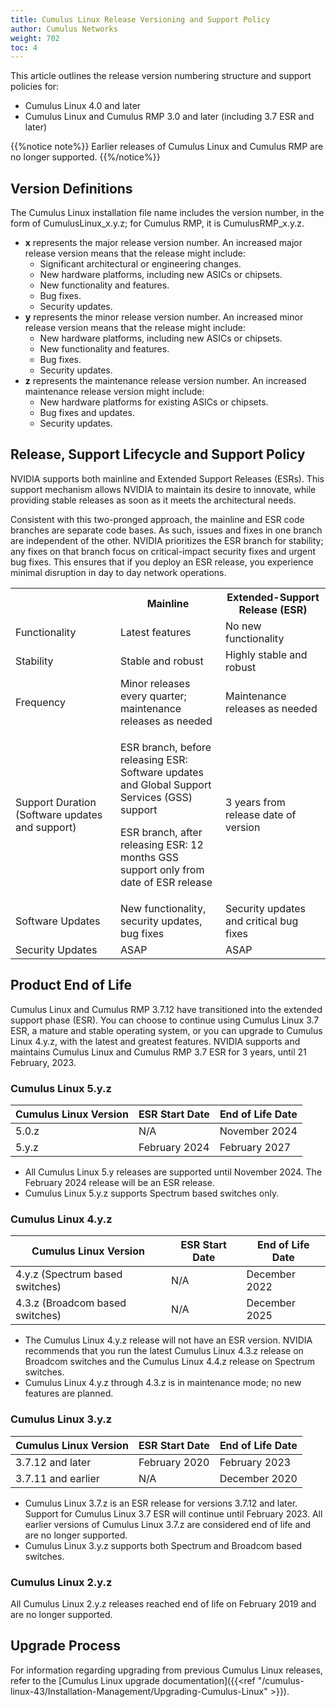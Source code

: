 ```yaml
---
title: Cumulus Linux Release Versioning and Support Policy
author: Cumulus Networks
weight: 702
toc: 4
---
```


This article outlines the release version numbering structure and support policies for:
- Cumulus Linux 4.0 and later
- Cumulus Linux and Cumulus RMP 3.0 and later (including 3.7 ESR and later)

{{%notice note%}}
Earlier releases of Cumulus Linux and Cumulus RMP are no longer supported.
{{%/notice%}}

## Version Definitions

The Cumulus Linux installation file name includes the version number, in the form of CumulusLinux\_x.y.z; for Cumulus RMP, it is CumulusRMP\_x.y.z.

- **x** represents the major release version number. An increased major release version means that the release might include:
    - Significant architectural or engineering changes.
    - New hardware platforms, including new ASICs or chipsets.
    - New functionality and features.
    - Bug fixes.
    - Security updates.
- **y** represents the minor release version number. An increased minor release version means that the release might include:
    - New hardware platforms, including new ASICs or chipsets.
    - New functionality and features.
    - Bug fixes.
    - Security updates.
- **z** represents the maintenance release version number. An increased maintenance release version might include:
    - New hardware platforms for existing ASICs or chipsets.
    - Bug fixes and updates.
    - Security updates.

## Release, Support Lifecycle and Support Policy

NVIDIA supports both mainline and Extended Support Releases (ESRs). This support mechanism allows NVIDIA to maintain its desire to innovate, while providing stable releases as soon as it meets the architectural needs.

Consistent with this two-pronged approach, the mainline and ESR code branches are separate code bases. As such, issues and fixes in one branch are independent of the other. NVIDIA prioritizes the ESR branch for stability; any fixes on that branch focus on critical-impact security fixes and urgent bug fixes. This ensures that if you deploy an ESR release, you experience minimal disruption in day to day network operations.

<table>
<colgroup>
<col style="width: 33%" />
<col style="width: 33%" />
<col style="width: 33%" />
</colgroup>
<tbody>
<tr class="odd">
<th> </th>
<th>Mainline</th>
<th>Extended-Support Release (ESR)</th>
</tr>
<tr class="even">
<td>Functionality</td>
<td>Latest features</td>
<td>No new functionality</td>
</tr>
<tr class="odd">
<td>Stability</td>
<td>Stable and robust</td>
<td>Highly stable and robust</td>
</tr>
<tr class="even">
<td>Frequency</td>
<td>Minor releases every quarter; maintenance releases as needed</td>
<td>Maintenance releases as needed</td>
</tr>
<tr class="odd">
<td>Support Duration (Software updates and support)</td>
<td><p>ESR branch, before releasing ESR: Software updates and Global Support Services (GSS) support</p>
<p>ESR branch, after releasing ESR: 12 months GSS support only from date of ESR release</p></td>
<td>3 years from release date of version</td>
</tr>
<tr class="even">
<td>Software Updates</td>
<td>New functionality, security updates, bug fixes</td>
<td>Security updates and critical bug fixes</td>
</tr>
<tr class="odd">
<td>Security Updates</td>
<td>ASAP</td>
<td>ASAP</td>
</tr>
</tbody>
</table>

## Product End of Life

Cumulus Linux and Cumulus RMP 3.7.12 have transitioned into the extended support phase (ESR). You can choose to continue using Cumulus Linux 3.7 ESR, a mature and stable operating system, or you can upgrade to Cumulus Linux 4.y.z, with the latest and greatest features. NVIDIA supports and maintains Cumulus Linux and Cumulus RMP 3.7 ESR for 3 years, until 21 February, 2023.

### Cumulus Linux 5.y.z

| Cumulus Linux Version | ESR Start Date    | End of Life Date  |
| --------------------- | ----------------- | ----------------- |
| 5.0.z                 | N/A               | November 2024     |
| 5.y.z                 | February 2024     | February 2027     |

- All Cumulus Linux 5.y releases are supported until November 2024. The February 2024 release will be an ESR release.
- Cumulus Linux 5.y.z supports Spectrum based switches only.

### Cumulus Linux 4.y.z

| Cumulus Linux Version | ESR Start Date    | End of Life Date  |
| --------------------- | ----------------- | ----------------- |
| 4.y.z (Spectrum based switches) | N/A     | December 2022     |
| 4.3.z (Broadcom based switches) | N/A     | December 2025     |

- The Cumulus Linux 4.y.z release will not have an ESR version. NVIDIA recommends that you run the latest Cumulus Linux 4.3.z release on Broadcom switches and the Cumulus Linux 4.4.z release on Spectrum switches.
- Cumulus Linux 4.y.z through 4.3.z is in maintenance mode; no new features are planned.

### Cumulus Linux 3.y.z

| Cumulus Linux Version | ESR Start Date    | End of Life Date  |
| --------------------- | ----------------- | ----------------- |
| 3.7.12 and later      |February 2020      | February 2023     |
| 3.7.11 and earlier    | N/A               | December 2020     |

- Cumulus Linux 3.7.z is an ESR release for versions 3.7.12 and later. Support for Cumulus Linux 3.7 ESR will continue until February 2023. All earlier versions of Cumulus Linux 3.7.z are considered end of life and are no longer supported.
- Cumulus Linux 3.y.z supports both Spectrum and Broadcom based switches.

### Cumulus Linux 2.y.z

All Cumulus Linux 2.y.z releases reached end of life on February 2019 and are no longer supported.

## Upgrade Process

For information regarding upgrading from previous Cumulus Linux releases, refer to the [Cumulus Linux upgrade documentation]({{<ref "/cumulus-linux-43/Installation-Management/Upgrading-Cumulus-Linux" >}}).